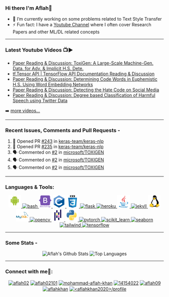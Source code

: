 ### Hi there I'm Aflah👋

- 🔭 I’m currently working on some problems related to Text Style Transfer
- ⚡ Fun fact: I have a [Youtube Channel](https://www.youtube.com/channel/UCwab-Xf38Sd7QsxVPoS0cgA) where I often cover Research Papers and other ML/DL related concepts

---

### Latest Youtube Videos 📺▶️
<!-- YOUTUBE:START -->
- [Paper Reading &amp; Discussion: ToxiGen: A Large-Scale Machine-Gen. Data. for Adv. &amp; Implicit H.S. Dete.](https://www.youtube.com/watch?v=JRADjkcQ2VM)
- [tf.Tensor API | TensorFlow API Documentation Reading &amp; Discussion](https://www.youtube.com/watch?v=iqIgtZ-AJpE)
- [Paper Reading &amp; Discussion: Determining Code Words in Euphemistic H.S. Using Word Embedding Networks](https://www.youtube.com/watch?v=Um3mWbLGoSc)
- [Paper Reading &amp; Discussion: Detecting the Hate Code on Social Media](https://www.youtube.com/watch?v=OgU5Iy0spMk)
- [Paper Reading &amp; Discussion: Degree based Classification of Harmful Speech using Twitter Data](https://www.youtube.com/watch?v=1u7l6qHofhU)
<!-- YOUTUBE:END -->

➡️ [more videos...](https://www.youtube.com/channel/UCwab-Xf38Sd7QsxVPoS0cgA)

---

 ### Recent Issues, Comments and Pull Requests - 
<!--START_SECTION:activity-->
1. 💪 Opened PR [#243](https://github.com/keras-team/keras-nlp/pull/243) in [keras-team/keras-nlp](https://github.com/keras-team/keras-nlp)
2. 💪 Opened PR [#235](https://github.com/keras-team/keras-nlp/pull/235) in [keras-team/keras-nlp](https://github.com/keras-team/keras-nlp)
3. 🗣 Commented on [#2](https://github.com/microsoft/TOXIGEN/issues/2) in [microsoft/TOXIGEN](https://github.com/microsoft/TOXIGEN)
4. 🗣 Commented on [#2](https://github.com/microsoft/TOXIGEN/issues/2) in [microsoft/TOXIGEN](https://github.com/microsoft/TOXIGEN)
5. 🗣 Commented on [#2](https://github.com/microsoft/TOXIGEN/issues/2) in [microsoft/TOXIGEN](https://github.com/microsoft/TOXIGEN)
<!--END_SECTION:activity-->

---

### Languages & Tools:
<p align="center"> <a href="https://developer.android.com" target="_blank" rel="noreferrer"> <img src="https://raw.githubusercontent.com/devicons/devicon/master/icons/android/android-original-wordmark.svg" alt="android" width="40" height="40"/> </a> <a href="https://www.gnu.org/software/bash/" target="_blank" rel="noreferrer"> <img src="https://www.vectorlogo.zone/logos/gnu_bash/gnu_bash-icon.svg" alt="bash" width="40" height="40"/> </a> <a href="https://getbootstrap.com" target="_blank" rel="noreferrer"> <img src="https://raw.githubusercontent.com/devicons/devicon/master/icons/bootstrap/bootstrap-plain-wordmark.svg" alt="bootstrap" width="40" height="40"/> </a> <a href="https://www.cprogramming.com/" target="_blank" rel="noreferrer"> <img src="https://raw.githubusercontent.com/devicons/devicon/master/icons/c/c-original.svg" alt="c" width="40" height="40"/> </a> <a href="https://www.w3schools.com/css/" target="_blank" rel="noreferrer"> <img src="https://raw.githubusercontent.com/devicons/devicon/master/icons/css3/css3-original-wordmark.svg" alt="css3" width="40" height="40"/> </a> <a href="https://flask.palletsprojects.com/" target="_blank" rel="noreferrer"> <img src="https://www.vectorlogo.zone/logos/pocoo_flask/pocoo_flask-icon.svg" alt="flask" width="40" height="40"/> </a> <a href="https://heroku.com" target="_blank" rel="noreferrer"> <img src="https://www.vectorlogo.zone/logos/heroku/heroku-icon.svg" alt="heroku" width="40" height="40"/> </a> <a href="https://www.java.com" target="_blank" rel="noreferrer"> <img src="https://raw.githubusercontent.com/devicons/devicon/master/icons/java/java-original.svg" alt="java" width="40" height="40"/> </a> <a href="https://jekyllrb.com/" target="_blank" rel="noreferrer"> <img src="https://www.vectorlogo.zone/logos/jekyllrb/jekyllrb-icon.svg" alt="jekyll" width="40" height="40"/> </a> <a href="https://www.linux.org/" target="_blank" rel="noreferrer"> <img src="https://raw.githubusercontent.com/devicons/devicon/master/icons/linux/linux-original.svg" alt="linux" width="40" height="40"/> </a> <a href="https://www.mysql.com/" target="_blank" rel="noreferrer"> <img src="https://raw.githubusercontent.com/devicons/devicon/master/icons/mysql/mysql-original-wordmark.svg" alt="mysql" width="40" height="40"/> </a> <a href="https://opencv.org/" target="_blank" rel="noreferrer"> <img src="https://www.vectorlogo.zone/logos/opencv/opencv-icon.svg" alt="opencv" width="40" height="40"/> </a> <a href="https://pandas.pydata.org/" target="_blank" rel="noreferrer"> <img src="https://raw.githubusercontent.com/devicons/devicon/2ae2a900d2f041da66e950e4d48052658d850630/icons/pandas/pandas-original.svg" alt="pandas" width="40" height="40"/> </a> <a href="https://www.python.org" target="_blank" rel="noreferrer"> <img src="https://raw.githubusercontent.com/devicons/devicon/master/icons/python/python-original.svg" alt="python" width="40" height="40"/> </a> <a href="https://pytorch.org/" target="_blank" rel="noreferrer"> <img src="https://www.vectorlogo.zone/logos/pytorch/pytorch-icon.svg" alt="pytorch" width="40" height="40"/> </a> <a href="https://scikit-learn.org/" target="_blank" rel="noreferrer"> <img src="https://upload.wikimedia.org/wikipedia/commons/0/05/Scikit_learn_logo_small.svg" alt="scikit_learn" width="40" height="40"/> </a> <a href="https://seaborn.pydata.org/" target="_blank" rel="noreferrer"> <img src="https://seaborn.pydata.org/_images/logo-mark-lightbg.svg" alt="seaborn" width="40" height="40"/> </a> <a href="https://tailwindcss.com/" target="_blank" rel="noreferrer"> <img src="https://www.vectorlogo.zone/logos/tailwindcss/tailwindcss-icon.svg" alt="tailwind" width="40" height="40"/> </a> <a href="https://www.tensorflow.org" target="_blank" rel="noreferrer"> <img src="https://www.vectorlogo.zone/logos/tensorflow/tensorflow-icon.svg" alt="tensorflow" width="40" height="40"/> </a> </p>

---

### Some Stats - 

 <div align="center">
  <div>
    <img alt="Aflah's Github Stats" src="https://github-readme-stats.vercel.app/api?username=aflah02&show_icons=true&theme=radical" />
    <img alt="Top Languages" src="https://github-readme-stats.vercel.app/api/top-langs/?username=aflah02&theme=radical&layout=compact&hide=jupyter%20notebook,swig,javascript,dart"/>
    <br />
  </div>
</div>

---

### Connect with me📝:
<p align="center">
<a href="https://dev.to/aflah02" target="blank"><img align="center" src="https://raw.githubusercontent.com/rahuldkjain/github-profile-readme-generator/master/src/images/icons/Social/devto.svg" alt="aflah02" height="30" width="40" /></a>
<a href="https://twitter.com/aflah02101" target="blank"><img align="center" src="https://raw.githubusercontent.com/rahuldkjain/github-profile-readme-generator/master/src/images/icons/Social/twitter.svg" alt="aflah02101" height="30" width="40" /></a>
<a href="https://linkedin.com/in/mohammad-aflah-khan" target="blank"><img align="center" src="https://raw.githubusercontent.com/rahuldkjain/github-profile-readme-generator/master/src/images/icons/Social/linked-in-alt.svg" alt="mohammad-aflah-khan" height="30" width="40" /></a>
<a href="https://stackoverflow.com/users/13858953" target="blank"><img align="center" src="https://raw.githubusercontent.com/rahuldkjain/github-profile-readme-generator/master/src/images/icons/Social/stack-overflow.svg" alt="14154022" height="30" width="40" /></a>
<a href="https://www.codechef.com/users/aflah09" target="blank"><img align="center" src="https://cdn.jsdelivr.net/npm/simple-icons@3.1.0/icons/codechef.svg" alt="aflah09" height="30" width="40" /></a>
<a href="https://www.leetcode.com/aflahkhan" target="blank"><img align="center" src="https://raw.githubusercontent.com/rahuldkjain/github-profile-readme-generator/master/src/images/icons/Social/leet-code.svg" alt="aflahkhan" height="30" width="40" /></a>
<a href="https://auth.geeksforgeeks.org/user/<aflahkhan2020>/profile" target="blank"><img align="center" src="https://raw.githubusercontent.com/rahuldkjain/github-profile-readme-generator/master/src/images/icons/Social/geeks-for-geeks.svg" alt="<aflahkhan2020>/profile" height="30" width="40" /></a>
</p>

